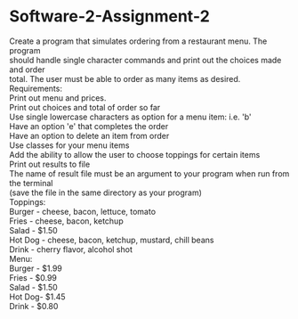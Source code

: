 # Software-2-Assignment-2
Create a program that simulates ordering from a restaurant menu. The program     
should handle single character commands and print out the choices made and order    
total. The user must be able to order as many items as desired.           
Requirements:                                                                                                                                                                      
        Print out menu and prices.                                                                                                                                                 
        Print out choices and total of order so far                                                                                                                                 
        Use single lowercase characters as option for a menu item: i.e. 'b'                                                                                                         
        Have an option 'e' that completes the order                                                                                                                                 
        Have an option to delete an item from order                                                                                                                                 
        Use classes for your menu items                                                                                                                                             
        Add the ability to allow the user to choose toppings for certain items                                                                                                     
        Print out results to file                                                                                                                                                   
        The name of result file must be an argument to your program when run from the terminal                                                                                     
        (save the file in the same directory as your program)                                                                                                                       
        Toppings:                                                                                                                                                                   
            Burger - cheese, bacon, lettuce, tomato                                                                                                                                 
            Fries - cheese, bacon, ketchup                                                                                                                                         
            Salad - $1.50                                                                                                                                                           
            Hot Dog -  cheese, bacon, ketchup, mustard, chill beans                                                                                                                 
            Drink - cherry flavor, alcohol shot                                                                                                                                     
        Menu:                                                                                                                                                                       
            Burger - $1.99                                                                                                                                                         
            Fries - $0.99                                                                                                                                                           
            Salad - $1.50                                                                                                                                                           
            Hot Dog- $1.45                                                                                                                                                         
            Drink - $0.80                                                                                                                                                            
